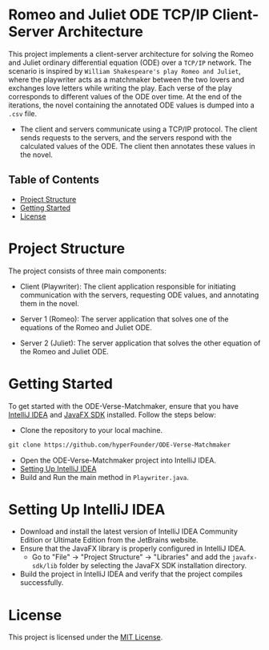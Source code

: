# Romeo and Juliet ODE TCP/IP Client-Server Architecture

This project implements a client-server architecture for solving the Romeo and Juliet ordinary differential equation (ODE) over a ```TCP/IP``` network. The scenario is inspired by ```William Shakespeare's play Romeo and Juliet```, where the playwriter acts as a matchmaker between the two lovers and exchanges love letters while writing the play. Each verse of the play corresponds to different values of the ODE over time. At the end of the iterations, the novel containing the annotated ODE values is dumped into a ```.csv``` file. 

- The client and servers communicate using a TCP/IP protocol. The client sends requests to the servers, and the servers respond with the calculated values of the ODE. The client then annotates these values in the novel.

## Table of Contents

- [Project Structure](#project-structure)
- [Getting Started](#getting-started)
- [License](#license)
  
# Project Structure

The project consists of three main components:

- Client (Playwriter): The client application responsible for initiating communication with the servers, requesting ODE values, and annotating them in the novel.

- Server 1 (Romeo): The server application that solves one of the equations of the Romeo and Juliet ODE.

- Server 2 (Juliet): The server application that solves the other equation of the Romeo and Juliet ODE.


# Getting Started

To get started with the ODE-Verse-Matchmaker, ensure that you have [IntelliJ IDEA](https://www.jetbrains.com/idea/) and [JavaFX SDK](https://openjfx.io/) installed. Follow the steps below:

- Clone the repository to your local machine.
```xml
git clone https://github.com/hyperFounder/ODE-Verse-Matchmaker
```
- Open the ODE-Verse-Matchmaker project into IntelliJ IDEA.
- [Setting Up IntelliJ IDEA](#setting-up-intellij-idea)
- Build and Run the main method in ```Playwriter.java```.

# Setting Up IntelliJ IDEA

- Download and install the latest version of IntelliJ IDEA Community Edition or Ultimate Edition from the JetBrains website.
- Ensure that the JavaFX library is properly configured in IntelliJ IDEA.
  - Go to "File" -> "Project Structure" -> "Libraries" and add the ```javafx-sdk/lib``` folder by selecting the JavaFX SDK installation directory.
- Build the project in IntelliJ IDEA and verify that the project compiles successfully.

# License
This project is licensed under the [MIT License](https://github.com/hyperFounder/ODE-Verse-Matchmaker/blob/main/LICENSE).
